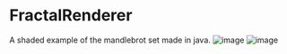 ﻿# FractalRenderer
 A shaded example of the mandlebrot set made in java.
![image](https://github.com/ethanmartin223/FractalRenderer/assets/80828278/2b077d58-3aaf-4760-9e17-4ae6ac57edf5)
![image](https://github.com/ethanmartin223/FractalRenderer/assets/80828278/6f18262f-878e-45fd-beb1-9b085a97be7f)

